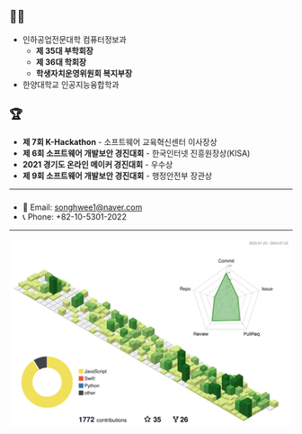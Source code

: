 ## 👨‍🎓
- 인하공업전문대학 컴퓨터정보과
  - **제 35대 부학회장**
  - **제 36대 학회장**
  - **학생자치운영위원회 복지부장**
- 한양대학교 인공지능융합학과

## 🏆
- **제 7회 K-Hackathon** - 소프트웨어 교육혁신센터 이사장상
- **제 6회 소프트웨어 개발보안 경진대회** - 한국인터넷 진흥원장상(KISA)
- **2021 경기도 온라인 메이커 경진대회** - 우수상
- **제 9회 소프트웨어 개발보안 경진대회** - 행정안전부 장관상

---
### 
- 📧 Email: [songhwee1@naver.com](mailto:songhwee1@naver.com)
- 📞 Phone: +82-10-5301-2022

---
![](./profile-3d-contrib/profile-green-animate.svg)
